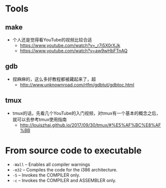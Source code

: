 # Tools

## make

- 个人还是觉得看YouTube的视频比较合适
  - https://www.youtube.com/watch?v=_r7i5X0rXJk
  - https://www.youtube.com/watch?v=aw9wHbFTnAQ

## gdb

- 捏麻麻的，这么多好教程都被藏起来了，超
  - http://www.unknownroad.com/rtfm/gdbtut/gdbtoc.html

## tmux

- tmux的话，先看几个YouTube的入门视频，对tmux有一个基本的概念之后，就可以去参考tmux使用指南
  - http://louiszhai.github.io/2017/09/30/tmux/#%E5%AF%BC%E8%AF%BB

# From source code to executable

- `-Wall` – Enables all compiler warnings
- `-m32` – Compiles the code for the i386 architecture.
- `-S` – Invokes the COMPILER only.
- `-c` – Invokes the COMPILER and ASSEMBLER only.
